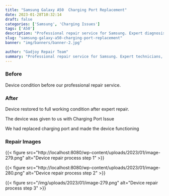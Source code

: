 ```yaml
---
title: "Samsung Galaxy A50  Charging Port Replacement"
date: 2023-01-28T10:32:14
draft: false
categories: ['Samsung', 'Charging Issues']
tags: ['A50']
description: "Professional repair service for Samsung. Expert diagnosis and quality repairs in Bangalore."
slug: "samsung-galaxy-a50-charging-port-replacement"
banner: "img/banners/banner-2.jpg"

author: "Gadjoy Repair Team"
summary: "Professional repair service for Samsung. Expert technicians, quality parts, warranty included."
---
```


### Before

Device condition before our professional repair service.

### After

Device restored to full working condition after expert repair.

The device was given to us with Charging Port Issue

We had replaced charging port and made the device functioning

### Repair Images

{{< figure src="http://localhost:8080/wp-content/uploads/2023/01/image-279.png" alt="Device repair process step 1" >}}

{{< figure src="http://localhost:8080/wp-content/uploads/2023/01/image-280.png" alt="Device repair process step 2" >}}

{{< figure src="/img/uploads/2023/01/image-279.png" alt="Device repair process step 3" >}}

